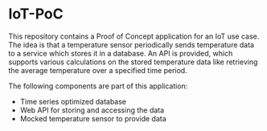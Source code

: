 # IoT-PoC

This repository contains a Proof of Concept application for an IoT use case.
The idea is that a temperature sensor periodically sends temperature data to a service which stores it in a database.
An API is provided, which supports various calculations on the stored temperature data like retrieving the average temperature over a specified time period.

The following components are part of this application:

- Time series optimized database
- Web API for storing and accessing the data
- Mocked temperature sensor to provide data